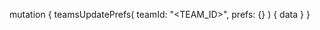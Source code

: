 mutation {
    teamsUpdatePrefs(
        teamId: "<TEAM_ID>",
        prefs: {}
    ) {
        data
    }
}
